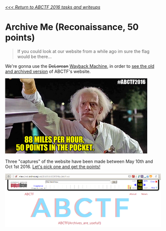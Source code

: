 _[<<< Return to ABCTF 2016 tasks and writeups](/CTF-Jeopardy/2016-abctf)_
# Archive Me (Reconaissance, 50 points)

>If you could look at our website from a while ago im sure the flag would be there...

We're gonna use the ~~DeLorean~~ [Wayback Machine](https://archive.org/web/),
in order to [see the old and archived version](https://en.wikipedia.org/wiki/Wayback_Machine) of ABCTF's website.

![Great Scott!](archive-me-doc.png)

Three "captures" of the website have been made between May 10th and Oct 1st 2016.
[Let's pick one and get the points!](https://web.archive.org/web/20160510192307/http://abctf.xyz)

![Great Flag!](archive-me-flag.png)

